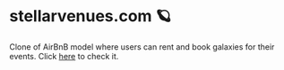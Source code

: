 # stellarvenues.com 🪐

Clone of AirBnB model where users can rent and book galaxies for their events.
Click <a href="https://stellarvenues-125c960ddae0.herokuapp.com/" target="_blank">here</a> to check it.
